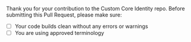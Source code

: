 Thank you for your contribution to the Custom Core Identity repo. 
Before submitting this Pull Request, please make sure:

- [ ] Your code builds clean without any errors or warnings
- [ ] You are using approved terminology

